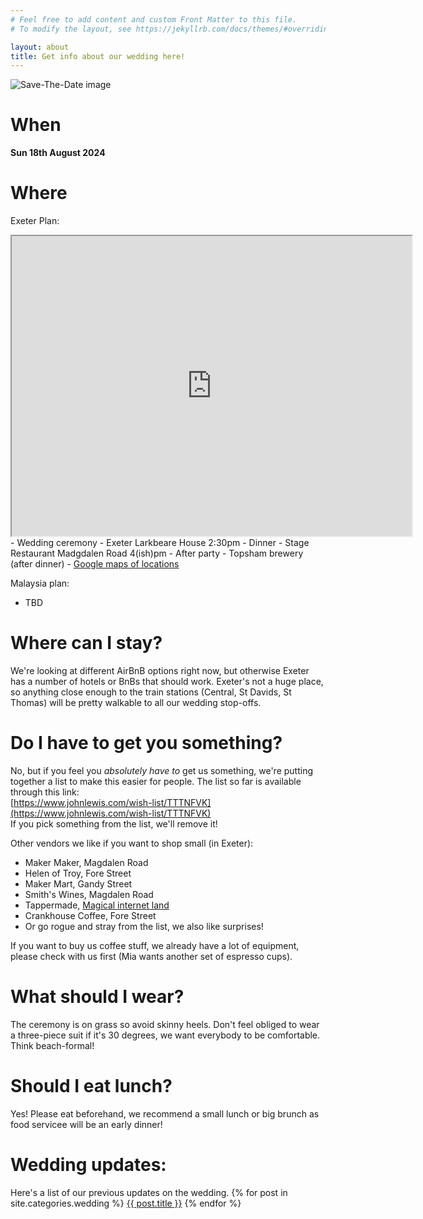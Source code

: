 ```yaml
---
# Feel free to add content and custom Front Matter to this file.
# To modify the layout, see https://jekyllrb.com/docs/themes/#overriding-theme-defaults

layout: about
title: Get info about our wedding here!
---
```


![Save-The-Date image](/assets/img/savethedate.jpg)

# When
**Sun 18th August 2024**

# Where
Exeter Plan:
<iframe src="https://www.google.com/maps/d/embed?mid=1jl8mwE_gY4SU3c9C_t0Cq4HsQ38iAno&ehbc=2E312F&noprof=1" width="640" height="480"></iframe>
- Wedding ceremony - Exeter Larkbeare House 2:30pm
- Dinner - Stage Restaurant Madgdalen Road 4(ish)pm
- After party - Topsham brewery (after dinner)
- <a href="https://www.google.com/maps/d/edit?mid=1jl8mwE_gY4SU3c9C_t0Cq4HsQ38iAno&usp=sharing" target="_blank">Google maps of locations</a>

Malaysia plan:
- TBD

# Where can I stay?
We're looking at different AirBnB options right now, but otherwise Exeter has a number of hotels or BnBs that should work.
Exeter's not a huge place, so anything close enough to the train stations (Central, St Davids, St Thomas) will be pretty walkable to all our wedding stop-offs.

# Do I have to get you something?
No, but if you feel you *absolutely have to* get us something, we're putting together a list to make this easier for people.
The list so far is available through this link:  
[https://www.johnlewis.com/wish-list/TTTNFVK](https://www.johnlewis.com/wish-list/TTTNFVK)  
If you pick something from the list, we'll remove it!

Other vendors we like if you want to shop small (in Exeter):
- Maker Maker, Magdalen Road
- Helen of Troy, Fore Street
- Maker Mart, Gandy Street
- Smith's Wines, Magdalen Road
- Tappermade, [Magical internet land](https://tappermade.com/)
- Crankhouse Coffee, Fore Street
- Or go rogue and stray from the list, we also like surprises!

If you want to buy us coffee stuff, we already have a lot of equipment, please check with us first (Mia wants another set of espresso cups).

# What should I wear?
The ceremony is on grass so avoid skinny heels. Don't feel obliged to wear a three-piece suit if it's 30 degrees, we want everybody to be comfortable. Think beach-formal!

# Should I eat lunch?
Yes! Please eat beforehand, we recommend a small lunch or big brunch as food servicee will be an early dinner!

# Wedding updates:
Here's a list of our previous updates on the wedding.
{% for post in site.categories.wedding %}
<a href="{{ post.url | remove_first:'/'}}">{{ post.title }}</a> 
{% endfor %}
